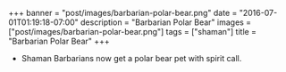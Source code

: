 +++
banner = "post/images/barbarian-polar-bear.png"
date = "2016-07-01T01:19:18-07:00"
description = "Barbarian Polar Bear"
images = ["post/images/barbarian-polar-bear.png"]
tags = ["shaman"]
title = "Barbarian Polar Bear"
+++
* Shaman Barbarians now get a polar bear pet with spirit call.
<!--more-->